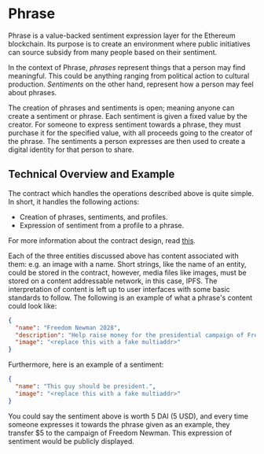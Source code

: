 # Phrase

Phrase is a value-backed sentiment expression layer for the Ethereum blockchain. Its purpose is to create an environment where public initiatives can source subsidy from many people based on their sentiment.

In the context of Phrase, *phrases* represent things that a person may find meaningful. This could be anything ranging from political action to cultural production. *Sentiments* on the other hand, represent how a person may feel about phrases.

The creation of phrases and sentiments is open; meaning anyone can create a sentiment or phrase. Each sentiment is given a fixed value by the creator. For someone to express sentiment towards a phrase, they must purchase it for the specified value, with all proceeds going to the creator of the phrase. The sentiments a person expresses are then used to create a digital identity for that person to share.

## Technical Overview and Example

The contract which handles the operations described above is quite simple. In short, it handles the following actions:

- Creation of phrases, sentiments, and profiles.
- Expression of sentiment from a profile to a phrase.

For more information about the contract design, read [this](./docs/registry.md).

Each of the three entities discussed above has content associated with them: e.g. an image with a name. Short strings, like the name of an entity, could be stored in the contract, however, media files like images, must be stored on a content addressable network, in this case, IPFS. The interpretation of content is left up to user interfaces with some basic standards to follow. The following is an example of what a phrase's content could look like:

```json
{
  "name": "Freedom Newman 2028",
  "description": "Help raise money for the presidential campaign of Freedom Newman.",
  "image": "<replace this with a fake multiaddr>"
}
```

Furthermore, here is an example of a sentiment:

```json
{
  "name": "This guy should be president.",
  "image": "<replace this with a fake multiaddr>"
}
```

You could say the sentiment above is worth 5 DAI (5 USD), and every time someone expresses it towards the phrase given as an example, they transfer $5 to the campaign of Freedom Newman. This expression of sentiment would be publicly displayed.
